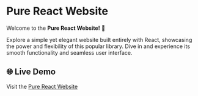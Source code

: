 # Pure React Website

Welcome to the **Pure React Website!** 🎉

Explore a simple yet elegant website built entirely with React, showcasing the power and flexibility of this popular library. Dive in and experience its smooth functionality and seamless user interface.

## 🌐 Live Demo

Visit the [Pure React Website](https://n-mohammedshakeel.github.io/PureReact/)
